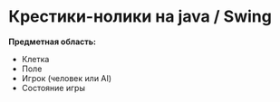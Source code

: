 Крестики-нолики на java / Swing
===============================

**Предметная область:**
* Клетка
* Поле
* Игрок (человек или AI)
* Состояние игры
